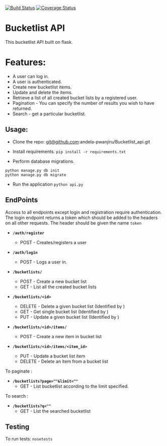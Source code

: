 [![Build Status](https://travis-ci.org/andela-pwanjiru/Bucketlist_api.svg?branch=develop)](https://travis-ci.org/andela-pwanjiru/Bucketlist_api)
[![Coverage Status](https://coveralls.io/repos/github/andela-pwanjiru/Bucketlist_api/badge.svg?branch=develop)](https://coveralls.io/github/andela-pwanjiru/Bucketlist_api?branch=develop)
# Bucketlist API
This bucketlist API built on flask.

# Features:

*  A user can log in.
*  A user is authenticated.
*  Create new bucketlist items.
*  Update and delete the items.
*  Retrieve a list of all created bucket lists by a registered user.
*  Pagination - You can specify the number of results you wish to have returned.
*  Search - get a particular bucketlist.

## Usage:

* Clone the repo: git@github.com:andela-pwanjiru/Bucketlist_api.git
* Install requirements.
 `pip install -r requirements.txt`

* Perform database migrations.
```
python manage.py db init
python manage.py db migrate
```

* Run the application
`python api.py`


## EndPoints
Access to all endpoints except login and registration require authentication.
The login endpoint returns a token which should be added to the headers on
all other requests. The header should be given the name `token`

* **`/auth/register`**
    * POST - Creates/registers a user

* **`/auth/login`**
    * POST - Logs a user in.

* **`/bucketlists/`**
    * POST - Create a new bucket list
    * GET - List all the created bucket lists

* **`/bucketlists/<id>`**
    * DELETE - Delete a given bucket list (Identified by <id>)
    * GET - Get single bucket list  (Identified by <id>)
    * PUT - Update a given bucket list  (Identified by <id>)


* **`/bucketlists/<id>/items/`**
    * POST - Create a new item in bucket list

* **`/bucketlists/<id>/items/<item_id>`**
    * PUT - Update a bucket list item
    * DELETE - Delete an item from a bucket list

To paginate :
* **`/bucketlists?page=""&limit=""`**
    * GET - List bucketlist according to the limit specified.

To search :
* **`/bucketlists?q=""`**
    * GET - List the searched bucketlist       



## Testing
To run tests:
`nosetests`
